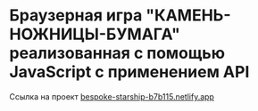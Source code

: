 <h1>Браузерная игра "КАМЕНЬ-НОЖНИЦЫ-БУМАГА" реализованная с помощью JavaScript с применением API</h1>
<p>Ссылка на проект <a href="https://bespoke-starship-b7b115.netlify.app/">bespoke-starship-b7b115.netlify.app</a></p>
